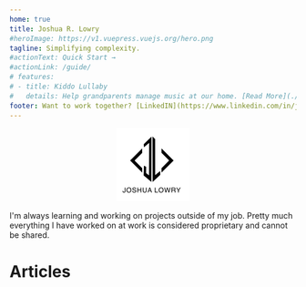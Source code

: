 ```yaml
---
home: true
title: Joshua R. Lowry
#heroImage: https://v1.vuepress.vuejs.org/hero.png
tagline: Simplifying complexity.
#actionText: Quick Start →
#actionLink: /guide/
# features:
# - title: Kiddo Lullaby
#   details: Help grandparents manage music at our home. [Read More](./kiddolullaby/README.md)
footer: Want to work together? [LinkedIN](https://www.linkedin.com/in/joshualowry/)
---
```

<p style="text-align: center;">
<img src="./logo-sm.png" alt="J and L diamond-shaped logo."/>
</p>

I'm always learning and working on projects outside of my job. Pretty much everything I have worked on at work is considered proprietary and cannot be shared. 

<portfolioList />

# Articles

<articleList />

